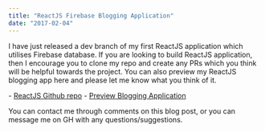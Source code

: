```yaml
---
title: "ReactJS Firebase Blogging Application"
date: "2017-02-04"
---
```


I have just released a dev branch of my first ReactJS application which utilises Firebase database. If you are looking to build ReactJS application, then I encourage you to clone my repo and create any PRs which you think will be helpful towards the project. You can also preview my ReactJS blogging app here and please let me know what you think of it.

\- [ReactJS Github repo](https://github.com/Michael-Brooks/react-blog) - [Preview Blogging Application](https://blog-51acb.firebaseapp.com/)

You can contact me through comments on this blog post, or you can message me on GH with any questions/suggestions.
